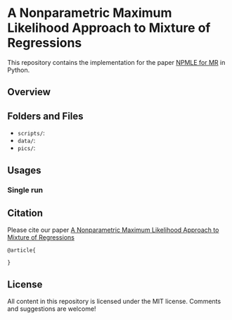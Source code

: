 # A Nonparametric Maximum Likelihood Approach to Mixture of Regressions

This repository contains the implementation for the paper [NPMLE for MR](https://arxiv.org/) in Python. 

## Overview

## Folders and Files
- `scripts/`:
- `data/`:
- `pics/`:

## Usages
### Single run

## Citation
Please cite our paper
[A Nonparametric Maximum Likelihood Approach to Mixture of Regressions](https://arxiv.org/)

``` 
@article{

}
``` 
## License
All content in this repository is licensed under the MIT license. Comments and suggestions are welcome!
